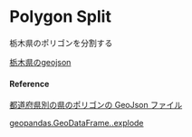 Polygon Split
===============


栃木県のポリゴンを分割する

[栃木県のgeojson](https://github.com/ohwada/World_Countries/blob/main/geojson/japan_prefectures/geojson/tochigi.geojson)


#### Reference

[都道府県別の県のポリゴンの GeoJson ファイル](https://github.com/ohwada/World_Countries/tree/main/geojson/japan_prefectures)

[geopandas.GeoDataFrame..explode](https://geopandas.org/en/stable/docs/reference/api/geopandas.GeoDataFrame.explode.html)
